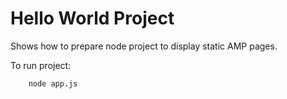 # Hello World Project

Shows how to prepare node project to display static AMP pages.

To run project:

```
    node app.js
```
